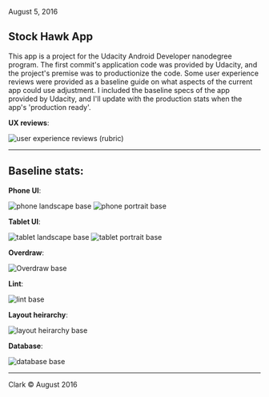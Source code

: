 August 5, 2016  

## __Stock Hawk App__

This app is a project for the Udacity Android Developer nanodegree program. The first commit's application code was provided by Udacity, and the project's premise was to productionize the code. Some user experience reviews were provided as a baseline guide on what aspects of the current app could use adjustment. I included the baseline specs of the app provided by Udacity, and I'll update with the production stats when the app's 'production ready'.

__UX reviews__:

![user experience reviews (rubric)](rubric-UX-reviews.png)

***

## __Baseline stats__:

__Phone UI__:

![phone landscape base](baseline-stats/phone-land-base.png)
![phone portrait base](baseline-stats/phone-port-base.png)

__Tablet UI__:

![tablet landscape base](baseline-stats/tablet-land-base.png)
![tablet portrait base](baseline-stats/tablet-port-base.png)

__Overdraw__:

![Overdraw base](baseline-stats/overdraw-base.png)

__Lint__:

![lint base](baseline-stats/lint-base.png)

__Layout heirarchy__:

![layout heirarchy base](baseline-stats/heirarchy-base.png)

__Database__:

![database base](baseline-stats/sqlIte-base.png)

***

Clark &copy; August 2016
